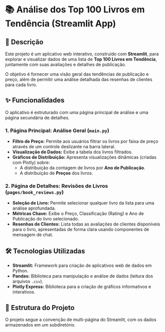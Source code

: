 # 📚 Análise dos Top 100 Livros em Tendência (Streamlit App)

## 📖 Descrição

Este projeto é um aplicativo web interativo, construído com **Streamlit**, para explorar e visualizar dados de uma lista de **Top 100 Livros em Tendência**, juntamente com suas avaliações e detalhes de publicação.

O objetivo é fornecer uma visão geral das tendências de publicação e preço, além de permitir uma análise detalhada das resenhas de clientes para cada livro.

## ✨ Funcionalidades

O aplicativo é estruturado com uma página principal de análise e uma página secundária de detalhes.

### 1. Página Principal: Análise Geral (`main.py`)

* **Filtro de Preço:** Permite aos usuários filtrar os livros por faixa de preço através de um controle deslizante na barra lateral.
* **Visualização de Dados:** Exibe a tabela dos livros filtrados.
* **Gráficos de Distribuição:** Apresenta visualizações dinâmicas (criadas com Plotly) sobre:
    * A distribuição da contagem de livros por **Ano de Publicação**.
    * A distribuição de **Preços** dos livros.

### 2. Página de Detalhes: Revisões de Livros (`pages/book_reviews.py`)

* **Seleção de Livro:** Permite selecionar qualquer livro da lista para uma análise aprofundada.
* **Métricas Chave:** Exibe o Preço, Classificação (Rating) e Ano de Publicação do livro selecionado.
* **Resenhas de Clientes:** Lista todas as avaliações de clientes disponíveis para o livro, apresentadas de forma clara usando componentes de mensagem de chat.

## 🛠️ Tecnologias Utilizadas

* **Streamlit:** Framework para criação de aplicativos web de dados em Python.
* **Pandas:** Biblioteca para manipulação e análise de dados (leitura dos arquivos `.csv`).
* **Plotly Express:** Biblioteca para a criação de gráficos informativos e interativos.

## 📁 Estrutura do Projeto

O projeto segue a convenção de multi-página do Streamlit, com os dados armazenados em um subdiretório.
